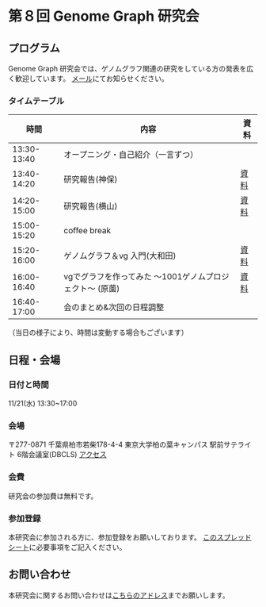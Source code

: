 # 第８回 Genome Graph 研究会

## プログラム

Genome Graph 研究会では、ゲノムグラフ関連の研究をしている方の発表を広く歓迎しています。
[メール](harazono_yoritaka_17@stu-cbms.k.u-tokyo.ac.jp)にてお知らせください。

### タイムテーブル


時間| 内容         | 資料 
------------|-------------|----- 
13:30-13:40 | オープニング・自己紹介（一言ずつ）　| |
13:40-14:20 | 研究報告(神保)　|[資料]() |
14:20-15:00 | 研究報告(横山)　|[資料]() |
15:00-15:20 | coffee break　| |
15:20-16:00 | ゲノムグラフ＆vg 入門(大和田)　|[資料]() |
16:00-16:40 | vgでグラフを作ってみた 〜1001ゲノムプロジェクト〜 (原薗)　|[資料]() |
16:40-17:00 | 会のまとめ&次回の日程調整　| |


（当日の様子により、時間は変動する場合もございます）

## 日程・会場
### 日付と時間

11/21(水) 13:30~17:00

### 会場
〒277-0871 千葉県柏市若柴178-4-4 東京大学柏の葉キャンパス 駅前サテライト 6階会議室(DBCLS)
[アクセス](http://dbcls.rois.ac.jp/access)

### 会費
研究会の参加費は無料です。

### 参加登録
本研究会に参加される方に、参加登録をお願いしております。
[このスプレッドシート](https://docs.google.com/spreadsheets/d/15JjZhBMozufBoBsD7mPVBHX4XiGOdZfC02W4lGQ27I4/edit?usp=sharing)に必要事項をご記入ください。

## お問い合わせ
本研究会に関するお問い合わせは[こちらのアドレス](genome.graph.jp@gmail.com)までお願いします。
